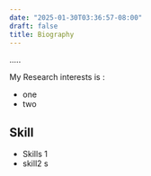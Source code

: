 ```yaml
---
date: "2025-01-30T03:36:57-08:00"
draft: false
title: Biography
---
```

.....



My Research interests is :
- one
- two

## Skill
- Skills 1
- skill2 s
